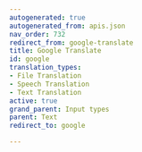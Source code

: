 ```yaml
---
autogenerated: true
autogenerated_from: apis.json
nav_order: 732
redirect_from: google-translate
title: Google Translate
id: google
translation_types:
- File Translation
- Speech Translation
- Text Translation
active: true
grand_parent: Input types
parent: Text
redirect_to: google

---
```


